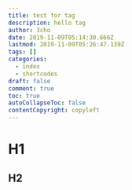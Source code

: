 ```yaml
---
title: test for tag
description: hello tag
author: 3cho
date: 2019-11-09T05:14:30.666Z
lastmod: 2019-11-09T05:26:47.139Z
tags: []
categories:
  - index
  - shortcodes
draft: false
comment: true
toc: true
autoCollapseToc: false
contentCopyright: copyleft
---
```


# H1
## H2
